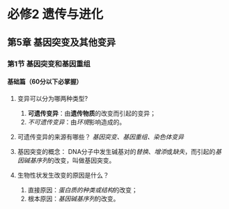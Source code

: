 # 必修2 遗传与进化

## 第5章  基因突变及其他变异

### 第1节  基因突变和基因重组

#### 基础篇（60分以下必掌握）

1. 变异可以分为哪两种类型?
   1. **可遗传变异**：由**遗传物质**的改变而引起的变异；
   2. *不可遗传变异*：由*环境*影响造成的。
   
2. 可遗传变异的来源有哪些？
*基因突变、基因重组、染色体变异*

3. 基因突变的概念：
DNA分子中发生碱基对的*替换*、*增添*或*缺失*，而引起的*基因碱基序列*的改变，叫做基因突变。

4. 生物性状发生改变的原因是什么？
   1. 直接原因：*蛋白质的种类或结构*的改变；
   2. 根本原因：*基因碱基序列*的改变。



